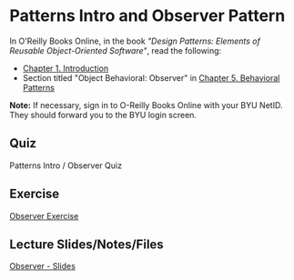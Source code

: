# Patterns Intro and Observer Pattern

In O'Reilly Books Online, in the book *"Design Patterns: Elements of Reusable Object-Oriented Software"*, read the following:

- [Chapter 1. Introduction](https://learning.oreilly.com/library/view/design-patterns-elements/0201633612/ch01.html)
- Section titled "Object Behavioral: Observer" in [Chapter 5. Behavioral Patterns](https://learning.oreilly.com/library/view/design-patterns-elements/0201633612/ch05.html)

**Note:** If necessary, sign in to O-Reilly Books Online with your BYU NetID. They should forward you to the BYU login screen.

## Quiz

Patterns Intro / Observer Quiz

## Exercise

[Observer Exercise](./observer-exercise.md)

## Lecture Slides/Notes/Files

[Observer - Slides](https://docs.google.com/presentation/d/1qtKIs_KnTekAWnoBKm6gWKSkS9Q6q0mC/)
